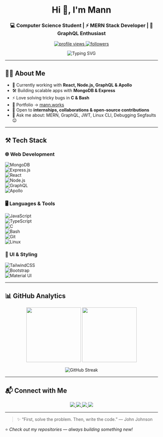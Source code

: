 <!-- 
███╗   ███╗ █████╗ ███╗   ██╗███╗   ██╗
████╗ ████║██╔══██╗████╗  ██║████╗  ██║
██╔████╔██║███████║██╔██╗ ██║██╔██╗ ██║
██║╚██╔╝██║██╔══██║██║╚██╗██║██║╚██╗██║
██║ ╚═╝ ██║██║  ██║██║ ╚████║██║ ╚████║
╚═╝     ╚═╝╚═╝  ╚═╝╚═╝  ╚═══╝╚═╝  ╚═══╝
-->

<h1 align="center">Hi 👋, I'm Mann</h1>
<h3 align="center">💻 Computer Science Student | ⚡ MERN Stack Developer | 🚀 GraphQL Enthusiast</h3>

<p align="center">
  <a href="https://github.com/Mann-lohchab">
    <img src="https://komarev.com/ghpvc/?username=Mann-lohchab&label=Profile%20Views&color=0e75b6&style=flat" alt="profile views" />
  </a>
  <a href="https://github.com/Mann-lohchab?tab=followers">
    <img src="https://img.shields.io/github/followers/Mann-lohchab?label=Followers&style=social" alt="followers" />
  </a>
</p>

<p align="center">
  <img src="https://readme-typing-svg.demolab.com?font=Fira+Code&size=22&pause=1000&color=00F7FF&center=true&vCenter=true&width=500&lines=Full-Stack+Web+Developer;GraphQL+%26+API+Designer;Linux+%26+Bash+Explorer;Always+Learning+Something+New" alt="Typing SVG" />
</p>

---

## 👨‍💻 About Me  

- 🌱 Currently working with **React, Node.js, GraphQL & Apollo**  
- 🛠️ Building scalable apps with **MongoDB & Express**  
- ⚡ Love solving tricky bugs in **C & Bash**  
- 🔗 Portfolio → [mann.works](https://mann.works)  
- 🤝 Open to **internships, collaborations & open-source contributions**  
- 💬 Ask me about: MERN, GraphQL, JWT, Linux CLI, Debugging Segfaults 😉  

---

## ⚒️ Tech Stack  

### 🌐 Web Development  
![MongoDB](https://img.shields.io/badge/MongoDB-47A248?style=for-the-badge&logo=mongodb&logoColor=white)  
![Express.js](https://img.shields.io/badge/Express.js-000000?style=for-the-badge&logo=express&logoColor=white)  
![React](https://img.shields.io/badge/React-20232A?style=for-the-badge&logo=react&logoColor=61DAFB)  
![Node.js](https://img.shields.io/badge/Node.js-339933?style=for-the-badge&logo=node.js&logoColor=white)  
![GraphQL](https://img.shields.io/badge/GraphQL-E10098?style=for-the-badge&logo=graphql&logoColor=white)  
![Apollo](https://img.shields.io/badge/Apollo-311C87?style=for-the-badge&logo=apollographql&logoColor=white)  

### 🖥️ Languages & Tools  
![JavaScript](https://img.shields.io/badge/JavaScript-323330?style=for-the-badge&logo=javascript&logoColor=F7DF1E)  
![TypeScript](https://img.shields.io/badge/TypeScript-007ACC?style=for-the-badge&logo=typescript&logoColor=white)  
![C](https://img.shields.io/badge/C-00599C?style=for-the-badge&logo=c&logoColor=white)  
![Bash](https://img.shields.io/badge/Bash-121011?style=for-the-badge&logo=gnu-bash&logoColor=white)  
![Git](https://img.shields.io/badge/Git-F1502F?style=for-the-badge&logo=git&logoColor=white)  
![Linux](https://img.shields.io/badge/Linux-FCC624?style=for-the-badge&logo=linux&logoColor=black)  

### 🎨 UI & Styling  
![TailwindCSS](https://img.shields.io/badge/TailwindCSS-38B2AC?style=for-the-badge&logo=tailwind-css&logoColor=white)  
![Bootstrap](https://img.shields.io/badge/Bootstrap-563D7C?style=for-the-badge&logo=bootstrap&logoColor=white)  
![Material UI](https://img.shields.io/badge/MUI-007FFF?style=for-the-badge&logo=mui&logoColor=white)  

---

## 📊 GitHub Analytics  

<p align="center">
  <img height="180em" src="https://github-readme-stats.vercel.app/api?username=Mann-lohchab&show_icons=true&theme=tokyonight&hide_border=true" />
  <img height="180em" src="https://github-readme-stats.vercel.app/api/top-langs/?username=Mann-lohchab&layout=compact&theme=tokyonight&hide_border=true" />
</p>  

<p align="center">
  <img src="https://github-readme-streak-stats.herokuapp.com?user=Mann-lohchab&theme=tokyonight&hide_border=true" alt="GitHub Streak" />
</p>  

---

## 📬 Connect with Me  

<p align="center">
  <a href="mailto:your.email@example.com">
    <img src="https://img.shields.io/badge/Gmail-D14836?style=for-the-badge&logo=gmail&logoColor=white" />
  </a>
  <a href="https://linkedin.com/in/yourprofile">
    <img src="https://img.shields.io/badge/LinkedIn-0077B5?style=for-the-badge&logo=linkedin&logoColor=white" />
  </a>
  <a href="https://twitter.com/yourhandle">
    <img src="https://img.shields.io/badge/Twitter-1DA1F2?style=for-the-badge&logo=twitter&logoColor=white" />
  </a>
  <a href="https://yourportfolio.com">
    <img src="https://img.shields.io/badge/Portfolio-000000?style=for-the-badge&logo=firefox&logoColor=FF7139" />
  </a>
</p>

---

> ✨ “First, solve the problem. Then, write the code.” — John Johnson  

⭐ _Check out my repositories — always building something new!_  
